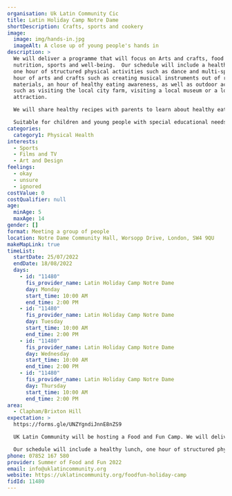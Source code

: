 ```yaml
---
organisation: Uk Latin Community Cic
title: Latin Holiday Camp Notre Dame
shortDescription: Crafts, sports and cookery
image:
  image: img/hands-in.jpg
  imageAlt: A close up of young people's hands in
description: >
  We will deliver a programme that will focus on Arts and crafts, food and
  nutrition, sports and well-being.  Our schedule will include a healthy lunch,
  one hour of structured physical activities such as dance and multi-sports, an
  hour of arts and crafts such as creating musical instruments out of recyclable
  materials, an hour of healthy eating awareness, as well as outdoor activities
  such as visiting the local city farm, visiting a local museum or a local
  attraction. 

  We will share healthy recipes with parents to learn about healthy eating and put it into practice at home.

  Suitable for children and young people with special educational needs and disabilities.
categories:
  category1: Physical Health
interests:
  - Sports
  - Films and TV
  - Art and Design
feelings:
  - okay
  - unsure
  - ignored
costValue: 0
costQualifier: null
age:
  minAge: 5
  maxAge: 14
gender: []
format: Meeting a group of people
location: Notre Dame Community Hall, Worsopp Drive, London, SW4 9QU
makeMapLink: true
timeList:
  startDate: 25/07/2022
  endDate: 18/08/2022
  days:
    - id: "11480"
      fis_provider_name: Latin Holiday Camp Notre Dame
      day: Monday
      start_time: 10:00 AM
      end_time: 2:00 PM
    - id: "11480"
      fis_provider_name: Latin Holiday Camp Notre Dame
      day: Tuesday
      start_time: 10:00 AM
      end_time: 2:00 PM
    - id: "11480"
      fis_provider_name: Latin Holiday Camp Notre Dame
      day: Wednesday
      start_time: 10:00 AM
      end_time: 2:00 PM
    - id: "11480"
      fis_provider_name: Latin Holiday Camp Notre Dame
      day: Thursday
      start_time: 10:00 AM
      end_time: 2:00 PM
area:
  - Clapham/Brixton Hill
expectation: >
  https://forms.gle/UNZYgndiJnnE8nZS9

  UK Latin Community will be hosting a Food and Fun Camp. We will deliver a programme focused on Arts and crafts, food and nutrition, multi-sports and well-being. 

  Our schedule will include a healthy lunch, one hour of structured physical activities such as dance and multi-sports, an hour of arts and crafts such as creating musical instruments out of recyclable materials, an hour of healthy eating awareness, as well as outdoor activities such as visiting the local city farm, visiting a local museum or a local attraction.
phone: 07852 167 580
provider: Summer of Food and Fun 2022
email: info@uklatincommunity.org
website: https://uklatincommunity.org/foodfun-holiday-camp
fidId: 11480
---
```


